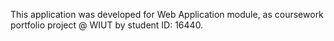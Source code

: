 This application was developed for Web Application module, as coursework portfolio project @ WIUT by student ID: 16440.
